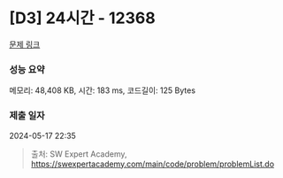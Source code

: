 # [D3] 24시간 - 12368 

[문제 링크](https://swexpertacademy.com/main/code/problem/problemDetail.do?contestProbId=AXsEBlLqedsDFARX) 

### 성능 요약

메모리: 48,408 KB, 시간: 183 ms, 코드길이: 125 Bytes

### 제출 일자

2024-05-17 22:35



> 출처: SW Expert Academy, https://swexpertacademy.com/main/code/problem/problemList.do